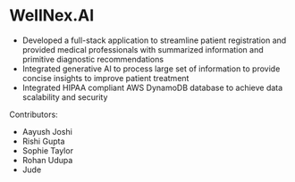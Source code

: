 # WellNex.AI

- Developed a full-stack application to streamline patient registration and provided medical professionals with summarized information and primitive diagnostic recommendations
- Integrated generative AI to process large set of information to provide concise insights to improve patient treatment
- Integrated HIPAA compliant AWS DynamoDB database to achieve data scalability and security

Contributors: 
- Aayush Joshi
- Rishi Gupta
- Sophie Taylor
- Rohan Udupa
- Jude 